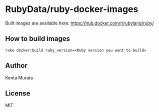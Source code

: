 # RubyData/ruby-docker-images

Built images are available here:
https://hub.docker.com/r/rubylang/ruby/

## How to build images

```
rake docker:build ruby_version=<Ruby version you want to build>
```

## Author

Kenta Murata

## License

MIT
